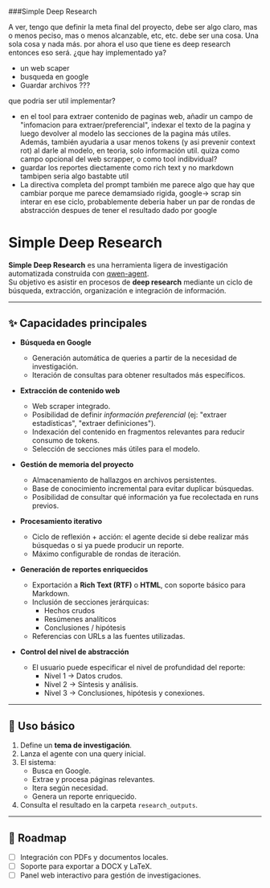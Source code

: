 ####


###Simple Deep Research

A ver, tengo que definir la meta final del proyecto, debe ser algo claro, mas o menos peciso, mas o menos alcanzable, etc, etc. debe ser una cosa. Una sola cosa y nada más. por ahora el uso que tiene es deep research entonces eso será.
¿que hay implementado ya? 
- un web scaper
- busqueda en google
- Guardar archivos ???

que podria ser util implementar? 

- en el tool para extraer contenido de paginas web, añadir un campo de "infomacion para extraer/preferencial", indexar el texto de la pagina y luego devolver al modelo las secciones de la pagina más utiles. Además, también ayudaria a usar menos tokens (y asi prevenir context rot) al darle al modelo, en teoria, solo información util. quiza como campo opcional del web scrapper, o como tool indibvidual? 
- guardar los reportes diectamente como rich text y no markdown tambipen seria algo bastabte util 
- La directiva completa del prompt también me parece algo que hay que cambiar porque me parece demamsiado rigida, google-> scrap sin interar en ese ciclo, probablemente deberia haber un par de rondas de abstracción despues de tener el resultado dado por google
# Simple Deep Research

**Simple Deep Research** es una herramienta ligera de investigación automatizada construida con [qwen-agent](https://github.com/QwenLM/qwen-agent).  
Su objetivo es asistir en procesos de **deep research** mediante un ciclo de búsqueda, extracción, organización e integración de información.

---

## ✨ Capacidades principales

- **Búsqueda en Google**
  - Generación automática de queries a partir de la necesidad de investigación.
  - Iteración de consultas para obtener resultados más específicos.

- **Extracción de contenido web**
  - Web scraper integrado.
  - Posibilidad de definir *información preferencial* (ej: "extraer estadísticas", "extraer definiciones").
  - Indexación del contenido en fragmentos relevantes para reducir consumo de tokens.
  - Selección de secciones más útiles para el modelo.

- **Gestión de memoria del proyecto**
  - Almacenamiento de hallazgos en archivos persistentes.
  - Base de conocimiento incremental para evitar duplicar búsquedas.
  - Posibilidad de consultar qué información ya fue recolectada en runs previos.

- **Procesamiento iterativo**
  - Ciclo de reflexión + acción: el agente decide si debe realizar más búsquedas o si ya puede producir un reporte.
  - Máximo configurable de rondas de iteración.

- **Generación de reportes enriquecidos**
  - Exportación a **Rich Text (RTF)** o **HTML**, con soporte básico para Markdown.
  - Inclusión de secciones jerárquicas:
    - Hechos crudos
    - Resúmenes analíticos
    - Conclusiones / hipótesis
  - Referencias con URLs a las fuentes utilizadas.

- **Control del nivel de abstracción**
  - El usuario puede especificar el nivel de profundidad del reporte:
    - Nivel 1 → Datos crudos.
    - Nivel 2 → Síntesis y análisis.
    - Nivel 3 → Conclusiones, hipótesis y conexiones.


---

## 🚀 Uso básico

1. Define un **tema de investigación**.
2. Lanza el agente con una query inicial.
3. El sistema:
   - Busca en Google.
   - Extrae y procesa páginas relevantes.
   - Itera según necesidad.
   - Genera un reporte enriquecido.
4. Consulta el resultado en la carpeta `research_outputs`.

---

## 🔮 Roadmap

- [ ] Integración con PDFs y documentos locales.  
- [ ] Soporte para exportar a DOCX y LaTeX.  
- [ ] Panel web interactivo para gestión de investigaciones.  
